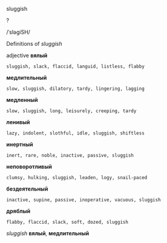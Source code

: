 sluggish

?

/ˈsləɡiSH/

Definitions of _sluggish_

adjective
**вялый**

    sluggish, slack, flaccid, languid, listless, flabby
**медлительный**

    slow, sluggish, dilatory, tardy, lingering, lagging
**медленный**

    slow, sluggish, long, leisurely, creeping, tardy
**ленивый**

    lazy, indolent, slothful, idle, sluggish, shiftless
**инертный**

    inert, rare, noble, inactive, passive, sluggish
**неповоротливый**

    clumsy, hulking, sluggish, leaden, logy, snail-paced
**бездеятельный**

    inactive, supine, passive, inoperative, vacuous, sluggish
**дряблый**

    flabby, flaccid, slack, soft, dozed, sluggish

_sluggish_
**вялый**, **медлительный**